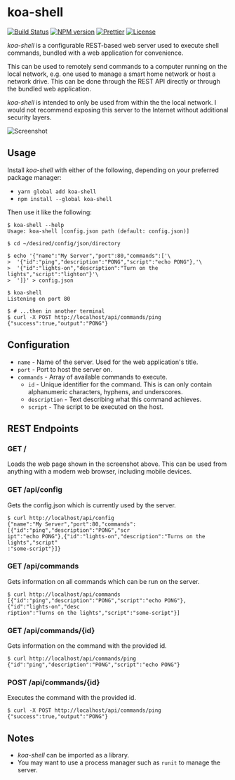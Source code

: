 # koa-shell

[![Build Status][travis-image]][travis-url] [![NPM version][npm-image]][npm-url] [![Prettier][prettier-image]][prettier-url] [![License][license-image]][license-url]

_koa-shell_ is a configurable REST-based web server used to execute shell commands, bundled with a web application for convenience.

This can be used to remotely send commands to a computer running on the local network, e.g. one used to manage a smart home network or host a network drive. This can be done through the REST API directly or through the bundled web application.

_koa-shell_ is intended to only be used from within the the local network. I would not recommend exposing this server to the Internet without additional security layers.

![Screenshot](https://raw.github.com/Shingyx/koa-shell/master/.github/screenshot.jpg)

## Usage

Install _koa-shell_ with either of the following, depending on your preferred package manager:

-   `yarn global add koa-shell`
-   `npm install --global koa-shell`

Then use it like the following:

```console
$ koa-shell --help
Usage: koa-shell [config.json path (default: config.json)]

$ cd ~/desired/config/json/directory

$ echo '{"name":"My Server","port":80,"commands":['\
>  '{"id":"ping","description":"PONG","script":"echo PONG"},'\
>  '{"id":"lights-on","description":"Turn on the lights","script":"lighton"}'\
>  ']}' > config.json

$ koa-shell
Listening on port 80

$ # ...then in another terminal
$ curl -X POST http://localhost/api/commands/ping
{"success":true,"output":"PONG"}
```

## Configuration

-   `name` - Name of the server. Used for the web application's title.
-   `port` - Port to host the server on.
-   `commands` - Array of available commands to execute.
    -   `id` - Unique identifier for the command. This is can only contain alphanumeric characters, hyphens, and underscores.
    -   `description` - Text describing what this command achieves.
    -   `script` - The script to be executed on the host.

## REST Endpoints

### GET /

Loads the web page shown in the screenshot above. This can be used from anything with a modern web browser, including mobile devices.

### GET /api/config

Gets the config.json which is currently used by the server.

```console
$ curl http://localhost/api/config
{"name":"My Server","port":80,"commands":[{"id":"ping","description":"PONG","scr
ipt":"echo PONG"},{"id":"lights-on","description":"Turns on the lights","script"
:"some-script"}]}
```

### GET /api/commands

Gets information on all commands which can be run on the server.

```console
$ curl http://localhost/api/commands
[{"id":"ping","description":"PONG","script":"echo PONG"},{"id":"lights-on","desc
ription":"Turns on the lights","script":"some-script"}]
```

### GET /api/commands/{id}

Gets information on the command with the provided id.

```console
$ curl http://localhost/api/commands/ping
{"id":"ping","description":"PONG","script":"echo PONG"}
```

### POST /api/commands/{id}

Executes the command with the provided id.

```console
$ curl -X POST http://localhost/api/commands/ping
{"success":true,"output":"PONG"}
```

## Notes

-   _koa-shell_ can be imported as a library.
-   You may want to use a process manager such as `runit` to manage the server.

[travis-image]: https://img.shields.io/travis/com/Shingyx/koa-shell/master.svg?style=flat-square
[travis-url]: https://travis-ci.com/Shingyx/koa-shell
[npm-image]: https://img.shields.io/npm/v/koa-shell.svg?style=flat-square
[npm-url]: https://www.npmjs.com/package/koa-shell
[prettier-image]: https://img.shields.io/badge/code_style-prettier-ff69b4.svg?style=flat-square
[prettier-url]: https://github.com/prettier/prettier
[license-image]: https://img.shields.io/github/license/Shingyx/koa-shell.svg?style=flat-square
[license-url]: https://github.com/Shingyx/koa-shell/blob/master/LICENSE.md
